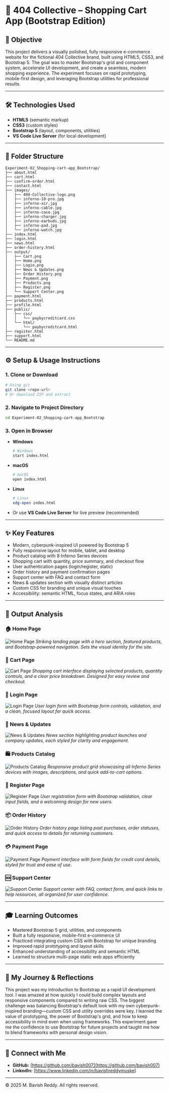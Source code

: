 # 🛒 404 Collective – Shopping Cart App (Bootstrap Edition)

## 📖 Objective
This project delivers a visually polished, fully responsive e-commerce website for the fictional 404 Collective brand, built using HTML5, CSS3, and Bootstrap 5. The goal was to master Bootstrap's grid and component system, accelerate UI development, and create a seamless, modern shopping experience. The experiment focuses on rapid prototyping, mobile-first design, and leveraging Bootstrap utilities for professional results.

---

## 🛠️ Technologies Used
- **HTML5** (semantic markup)
- **CSS3** (custom styles)
- **Bootstrap 5** (layout, components, utilities)
- **VS Code Live Server** (for local development)

---

## 📂 Folder Structure
```text
Experiment-02_Shopping-cart-app_Bootstrap/
├── about.html
├── cart.html
├── confirm-order.html
├── contact.html
├── images/
│   ├── 404-Collective-logo.png
│   ├── inferno-10-pro.jpg
│   ├── inferno-air.jpg
│   ├── inferno-cable.jpg
│   ├── inferno-case.jpg
│   ├── inferno-charger.jpg
│   ├── inferno-earbuds.jpg
│   ├── inferno-pad.jpg
│   └── inferno-watch.jpg
├── index.html
├── login.html
├── news.html
├── order-history.html
├── output/
│   ├── Cart.png
│   ├── Home.png
│   ├── Login.png
│   ├── News & Updates.png
│   ├── Order History.png
│   ├── Payment.png
│   ├── Products.png
│   ├── Register.png
│   └── Support Center.png
├── payment.html
├── products.html
├── profile.html
├── public/
│   ├── css/
│   │   └── paybycreditcard.css
│   └── html/
│       └── paybycreditcard.html
├── register.html
├── support.html
└── README.md
```

---

## ⚙️ Setup & Usage Instructions

### 1. Clone or Download
```sh
# Using git
git clone <repo-url>
# Or download ZIP and extract
```

### 2. Navigate to Project Directory
```sh
cd Experiment-02_Shopping-cart-app_Bootstrap
```

### 3. Open in Browser
- **Windows**
  ```sh
  # Windows
  start index.html
  ```
- **macOS**
  ```sh
  # macOS
  open index.html
  ```
- **Linux**
  ```sh
  # Linux
  xdg-open index.html
  ```
- Or use **VS Code Live Server** for live preview (recommended)

---

## ✨ Key Features
- Modern, cyberpunk-inspired UI powered by Bootstrap 5
- Fully responsive layout for mobile, tablet, and desktop
- Product catalog with 8 Inferno Series devices
- Shopping cart with quantity, price summary, and checkout flow
- User authentication pages (login/register, static)
- Order history and payment confirmation pages
- Support center with FAQ and contact form
- News & updates section with visually distinct articles
- Custom CSS for branding and unique visual touches
- Accessibility: semantic HTML, focus states, and ARIA roles

---

## 📸 Output Analysis

### 🏠 Home Page
![Home Page](output/Home.png)
*Striking landing page with a hero section, featured products, and Bootstrap-powered navigation. Sets the visual identity for the site.*

### 🛒 Cart Page
![Cart Page](output/Cart.png)
*Shopping cart interface displaying selected products, quantity controls, and a clear price breakdown. Designed for easy review and checkout.*

### 🔑 Login Page
![Login Page](output/Login.png)
*User login form with Bootstrap form controls, validation, and a clean, focused layout for quick access.*

### 📰 News & Updates
![News & Updates](output/News_&_Updates.png)
*News section highlighting product launches and company updates, each styled for clarity and engagement.*

### 🛍️ Products Catalog
![Products Catalog](output/Products.png)
*Responsive product grid showcasing all Inferno Series devices with images, descriptions, and quick add-to-cart options.*

### 📝 Register Page
![Register Page](output/Register.png)
*User registration form with Bootstrap validation, clear input fields, and a welcoming design for new users.*

### 📦 Order History
![Order History](output/Order_History.png)
*Order history page listing past purchases, order statuses, and quick access to details for returning customers.*

### 💳 Payment Page
![Payment Page](output/Payment.png)
*Payment interface with form fields for credit card details, styled for trust and ease of use.*

### 🆘 Support Center
![Support Center](output/Support_Center.png)
*Support center with FAQ, contact form, and quick links to help resources, all organized for user confidence.*

---

## 🎓 Learning Outcomes
- Mastered Bootstrap 5 grid, utilities, and components
- Built a fully responsive, mobile-first e-commerce UI
- Practiced integrating custom CSS with Bootstrap for unique branding
- Improved rapid prototyping and layout skills
- Enhanced understanding of accessibility and semantic HTML
- Learned to structure multi-page static web apps efficiently

---

## 🧠 My Journey & Reflections
This project was my introduction to Bootstrap as a rapid UI development tool. I was amazed at how quickly I could build complex layouts and responsive components compared to writing raw CSS. The biggest challenge was balancing Bootstrap's default look with my own cyberpunk-inspired branding—custom CSS and utility overrides were key. I learned the value of prototyping, the power of Bootstrap's grid, and how to keep accessibility in mind even when using frameworks. This experiment gave me the confidence to use Bootstrap for future projects and taught me how to blend frameworks with personal design vision.

---

## 🔗 Connect with Me
- **GitHub:** [https://github.com/bavish007](https://github.com/bavish007)
- **LinkedIn:** [https://www.linkedin.com/in/bavishreddymuske]

---

© 2025 M. Bavish Reddy. All rights reserved. 